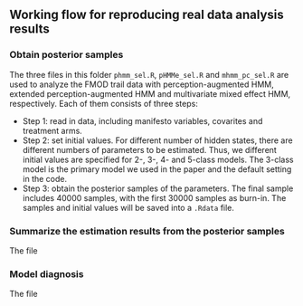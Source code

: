 ## Working flow for reproducing real data analysis results
### Obtain posterior samples
The three files in this folder `phmm_sel.R`, `pHMMe_sel.R` and `mhmm_pc_sel.R` are used to analyze the FMOD trail data with perception-augmented HMM, extended perception-augmented HMM and multivariate mixed effect HMM, respectively. Each of them consists of three steps:
 - Step 1: read in data, including manifesto variables, covarites and treatment arms.
 - Step 2: set initial values. For different number of hidden states, there are different numbers of parameters to be estimated. Thus, we different initial values are specified for 2-, 3-, 4- and 5-class models. The 3-class model is the primary model we used in the paper and the default setting in the code.
 - Step 3: obtain the posterior samples of the parameters. The final sample includes 40000 samples, with the first 30000 samples as burn-in. The samples and initial values will be saved into a `.Rdata` file.
### Summarize the estimation results from the posterior samples
The file
### Model diagnosis
The file
